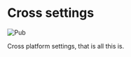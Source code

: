 # Cross settings

![Pub](https://img.shields.io/pub/v/cross_settings)

Cross platform settings, that is all this is.

